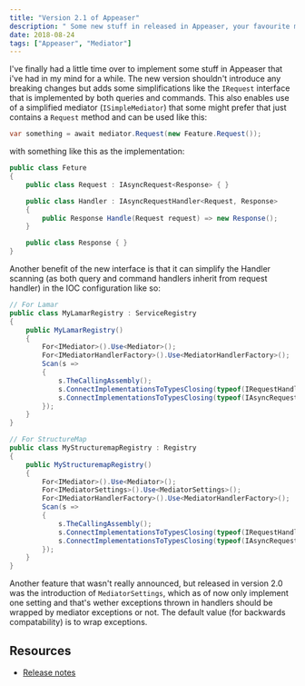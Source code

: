 ```yaml
---
title: "Version 2.1 of Appeaser"
description: " Some new stuff in released in Appeaser, your favourite mediator"
date: 2018-08-24
tags: ["Appeaser", "Mediator"]
---
```


I've finally had a little time over to implement some stuff in Appeaser that i've had in my mind for a while. The new version shouldn't introduce any breaking changes but adds some simplifications like the `IRequest` interface that is implemented by both queries and commands. This also enables use of a simplified mediator (`ISimpleMediator`) that some might prefer that just contains a `Request` method and can be used like this:
```cs
var something = await mediator.Request(new Feature.Request());
```
with something like this as the implementation:
```cs
public class Feture
{
    public class Request : IAsyncRequest<Response> { }

    public class Handler : IAsyncRequestHandler<Request, Response>
    {
        public Response Handle(Request request) => new Response();
    }

    public class Response { }
}
```
Another benefit of the new interface is that it can simplify the Handler scanning (as both query and command handlers inherit from request handler) in the IOC configuration like so:
```cs
// For Lamar
public class MyLamarRegistry : ServiceRegistry
{
    public MyLamarRegistry()
    {
        For<IMediator>().Use<Mediator>();
        For<IMediatorHandlerFactory>().Use<MediatorHandlerFactory>();
        Scan(s =>
        {
            s.TheCallingAssembly();
            s.ConnectImplementationsToTypesClosing(typeof(IRequestHandler<,>));
            s.ConnectImplementationsToTypesClosing(typeof(IAsyncRequestHandler<,>));
        });			
    }
}

// For StructureMap
public class MyStructuremapRegistry : Registry
{
    public MyStructuremapRegistry()
    {
        For<IMediator>().Use<Mediator>();
        For<IMediatorSettings>().Use<MediatorSettings>();
        For<IMediatorHandlerFactory>().Use<MediatorHandlerFactory>();
        Scan(s =>
        {
            s.TheCallingAssembly();
            s.ConnectImplementationsToTypesClosing(typeof(IRequestHandler<,>));
            s.ConnectImplementationsToTypesClosing(typeof(IAsyncRequestHandler<,>));
        });			
    }
}
```
Another feature that wasn't really announced, but released in version 2.0 was the introduction of `MediatorSettings`, which as of now only implement one setting and that's wether exceptions thrown in handlers should be wrapped by mediator exceptions or not. The default value (for backwards compatability) is to wrap exceptions.

## Resources
- [Release notes](https://github.com/carl-berg/appeaser/releases/tag/2.1.0)